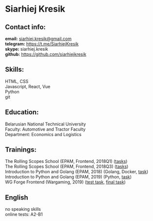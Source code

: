 # Siarhiej Kresik

## Contact info:

**email:** siarhiej.kresik@gmail.com  
**telegram:** https://t.me/SiarhiejKresik  
**skype:** siarhiej.kresik  
**github:** https://github.com/siarhiejkresik

## Skills:

HTML, CSS  
Javascript, React, Vue  
Python  
git

## Education:

Belarusian National Technical University  
Faculty: Automotive and Tractor Faculty  
Department: Economics and Logistics

## Trainings:

The Rolling Scopes School (EPAM, Frontend, 2018Q1) ([tasks](https://github.com/siarhiejkresik/rolling-scopes-school-2018Q1))  
The Rolling Scopes School (EPAM, Frontend, 2018Q3) ([tasks](https://github.com/siarhiejkresik/rolling-scopes-school-2018Q3))  
Introduction to Python and Golang (EPAM, 2018) (Golang, Docker, [task](https://github.com/siarhiejkresik/go-kvdb))  
Introduction to Python and Golang (EPAM, 2019) (Python, [task](https://github.com/siarhiejkresik/Epam-2019-Python-Homework))  
WG Forge Frontend (Wargaming, 2019) ([test task](https://github.com/siarhiejkresik/wg_forge_frontend), [final task](https://github.com/share-n-coffee/share_coffee_frontend))

## English

no speaking skills  
online tests: A2-B1  
